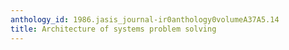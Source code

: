```yaml
---
anthology_id: 1986.jasis_journal-ir0anthology0volumeA37A5.14
title: Architecture of systems problem solving
---
```

